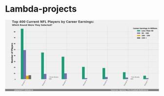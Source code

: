 # Lambda-projects
![football image](https://raw.githubusercontent.com/JLDaniel77/DS-Unit-1-Sprint-5-Data-Storytelling-Blog-Post/master/images/Top-400-by-earnings-and-round.jpg)
